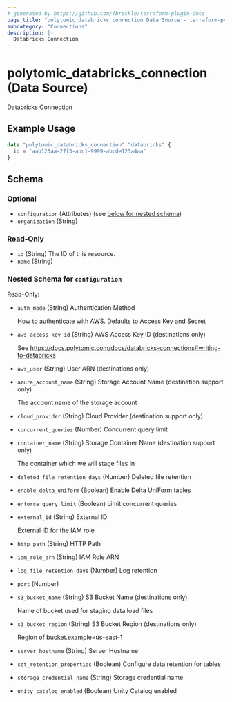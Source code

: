 ```yaml
---
# generated by https://github.com/fbreckle/terraform-plugin-docs
page_title: "polytomic_databricks_connection Data Source - terraform-provider-polytomic"
subcategory: "Connections"
description: |-
  Databricks Connection
---
```


# polytomic_databricks_connection (Data Source)

Databricks Connection

## Example Usage

```terraform
data "polytomic_databricks_connection" "databricks" {
  id = "aab123aa-27f3-abc1-9999-abcde123a4aa"
}
```

<!-- schema generated by tfplugindocs -->
## Schema

### Optional

- `configuration` (Attributes) (see [below for nested schema](#nestedatt--configuration))
- `organization` (String)

### Read-Only

- `id` (String) The ID of this resource.
- `name` (String)

<a id="nestedatt--configuration"></a>
### Nested Schema for `configuration`

Read-Only:

- `auth_mode` (String) Authentication Method

    How to authenticate with AWS. Defaults to Access Key and Secret
- `aws_access_key_id` (String) AWS Access Key ID (destinations only)

    See https://docs.polytomic.com/docs/databricks-connections#writing-to-databricks
- `aws_user` (String) User ARN (destinations only)
- `azure_account_name` (String) Storage Account Name (destination support only)

    The account name of the storage account
- `cloud_provider` (String) Cloud Provider (destination support only)
- `concurrent_queries` (Number) Concurrent query limit
- `container_name` (String) Storage Container Name (destination support only)

    The container which we will stage files in
- `deleted_file_retention_days` (Number) Deleted file retention
- `enable_delta_uniform` (Boolean) Enable Delta UniForm tables
- `enforce_query_limit` (Boolean) Limit concurrent queries
- `external_id` (String) External ID

    External ID for the IAM role
- `http_path` (String) HTTP Path
- `iam_role_arn` (String) IAM Role ARN
- `log_file_retention_days` (Number) Log retention
- `port` (Number)
- `s3_bucket_name` (String) S3 Bucket Name (destinations only)

    Name of bucket used for staging data load files
- `s3_bucket_region` (String) S3 Bucket Region (destinations only)

    Region of bucket.example=us-east-1
- `server_hostname` (String) Server Hostname
- `set_retention_properties` (Boolean) Configure data retention for tables
- `storage_credential_name` (String) Storage credential name
- `unity_catalog_enabled` (Boolean) Unity Catalog enabled


